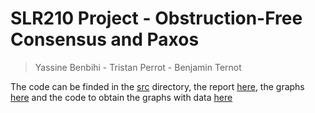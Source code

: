 # SLR210 Project - Obstruction-Free Consensus and Paxos
> Yassine Benbihi - Tristan Perrot - Benjamin Ternot

The code can be finded in the [src](src/) directory, the report [here](report.pdf), the graphs [here](data/) and the code to obtain the graphs with data [here](graph.py)
